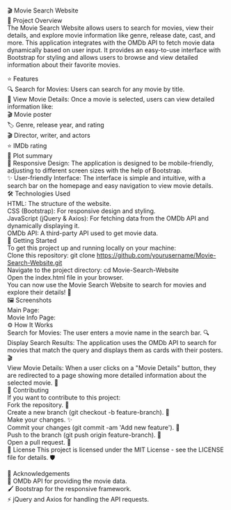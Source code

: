 🎬 Movie Search Website
<br>
📝 Project Overview
<br>
The Movie Search Website allows users to search for movies, view their details, and explore movie information like genre, release date, cast, and more. This application integrates with the OMDb API to fetch movie data dynamically based on user input. It provides an easy-to-use interface with Bootstrap for styling and allows users to browse and view detailed information about their favorite movies.
<br>

⭐ Features
<br>
🔍 Search for Movies: Users can search for any movie by title.
<br>
🎥 View Movie Details: Once a movie is selected, users can view detailed information like:
<br>
🎬 Movie poster
<br>
🏷️ Genre, release year, and rating
<br>
🎬 Director, writer, and actors
<br>
⭐ IMDb rating
<br>
📖 Plot summary
<br>
📱 Responsive Design: The application is designed to be mobile-friendly, adjusting to different screen sizes with the help of Bootstrap.
<br>
✨ User-friendly Interface: The interface is simple and intuitive, with a search bar on the homepage and easy navigation to view movie details.
<br>
🛠️ Technologies Used
<br>
HTML: The structure of the website.
<br>
CSS (Bootstrap): For responsive design and styling.
<br>
JavaScript (jQuery & Axios): For fetching data from the OMDb API and dynamically displaying it.
<br>
OMDb API: A third-party API used to get movie data.
<br>
🚀 Getting Started
<br>
To get this project up and running locally on your machine:
<br>
Clone this repository:
git clone https://github.com/yourusername/Movie-Search-Website.git
<br>
Navigate to the project directory:
cd Movie-Search-Website
<br>
Open the index.html file in your browser.
<br>
You can now use the Movie Search Website to search for movies and explore their details! 🎥
<br>
🖼️ Screenshots
<br>
Main Page:
<br>
Movie Info Page:
<br>
⚙️ How It Works
<br>
Search for Movies: The user enters a movie name in the search bar. 🔍
<br>
Display Search Results: The application uses the OMDb API to search for movies that match the query and displays them as cards with their posters. 🎬
<br>
View Movie Details: When a user clicks on a "Movie Details" button, they are redirected to a page showing more detailed information about the selected movie. 📖
<br>
🤝 Contributing
<br>
If you want to contribute to this project:
<br>
Fork the repository. 🍴
<br>
Create a new branch (git checkout -b feature-branch). 🌱
<br>
Make your changes. ✨
<br>
Commit your changes (git commit -am 'Add new feature'). 📝
<br>
Push to the branch (git push origin feature-branch). 🚀
<br>
Open a pull request. 🔄
<br>
📜 License
This project is licensed under the MIT License - see the LICENSE file for details. 🛡️
<br>

🙏 Acknowledgements
<br>
🍿 OMDb API for providing the movie data.
<br>
🖌️ Bootstrap for the responsive framework.
<br>
⚡ jQuery and Axios for handling the API requests.
